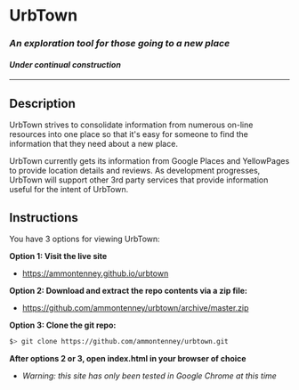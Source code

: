 # UrbTown
### _An exploration tool for those going to a new place_
#### *Under continual construction*
__________________

## Description
UrbTown strives to consolidate information from numerous on-line resources into one place so that it's easy for someone to find the information that they need about a new place.

UrbTown currently gets its information from Google Places and YellowPages to provide location details and reviews. As development progresses, UrbTown will support other 3rd party services that provide information useful for the intent of UrbTown.

## Instructions

You have 3 options for viewing UrbTown:

**Option 1: Visit the live site**
- https://ammontenney.github.io/urbtown

**Option 2: Download and extract the repo contents via a zip file:**
- https://github.com/ammontenney/urbtown/archive/master.zip

**Option 3: Clone the git repo:**

```bash
$> git clone https://github.com/ammontenney/urbtown.git
```

**After options 2 or 3, open index.html in your browser of choice**
- *Warning: this site has only been tested in Google Chrome at this time*
